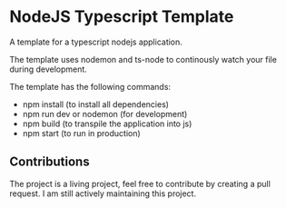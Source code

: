 # NodeJS Typescript Template

A template for a typescript nodejs application.

The template uses nodemon and ts-node to continously watch your file during development.

The template has the following commands:

- npm install (to install all dependencies)
- npm run dev or nodemon (for development)
- npm build (to transpile the application into js)
- npm start (to run in production)

## Contributions

The project is a living project, feel free to contribute by creating a pull request. I am still actively maintaining this project.
